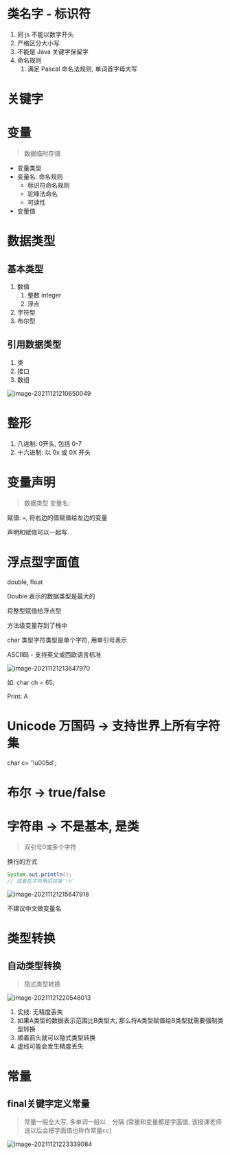 # 类名字 - 标识符

1. 同 js 不能以数字开头
2. 严格区分大小写
3. 不能是 Java 关键字保留字
4. 命名规则
   1. 满足 Pascal 命名法规则, 单词首字母大写



# 关键字





# 变量

> 数据临时存储

* 变量类型
* 变量名: 命名规则
  * 标识符命名规则
  * 驼峰法命名
  * 可读性
* 变量值



# 数据类型

## 基本类型

1. 数值
   1. 整数 integer
   2. 浮点
2. 字符型
3. 布尔型



## 引用数据类型

1. 类
2. 接口
3. 数组





![image-20211121210650049](https://raw.githubusercontent.com/mannixchan/Pics/master/img/image-20211121210650049.png)



# 整形

1. 八进制: 0开头, 包括 0-7
2. 十六进制: 以 0x 或 0X 开头



# 变量声明

> 数据类型 变量名;

赋值: `=`, 将右边的值赋值给左边的变量

声明和赋值可以一起写





# 浮点型字面值

double, float

Double 表示的数据类型是最大的

将整型赋值给浮点型



方法级变量存到了栈中





char 类型字符类型是单个字符, 用单引号表示



ASCII码 -  支持英文或西欧语言标准

![image-20211121213647970](https://raw.githubusercontent.com/mannixchan/Pics/master/img/image-20211121213647970.png)

如: char ch = 65;

Print: A





# Unicode 万国码 -> 支持世界上所有字符集

char c= '\u005d';





# 布尔 -> true/false



# 字符串 -> 不是基本, 是类

> 双引号0或多个字符

换行的方式

```java
System.out.println();
// 或者在字符串后拼接'\n'
```

![image-20211121215647918](https://raw.githubusercontent.com/mannixchan/Pics/master/img/image-20211121215647918.png)

不建议中文做变量名





# 类型转换

## 自动类型转换

>  隐式类型转换

![image-20211121220548013](https://raw.githubusercontent.com/mannixchan/Pics/master/img/image-20211121220548013.png)

1. 实线: 无精度丢失
2. 如果A类型的数据表示范围比B类型大, 那么将A类型赋值给B类型就需要强制类型转换
3. 顺着箭头就可以隐式类型转换 
4. 虚线可能会发生精度丢失 





# 常量

## final关键字定义常量

> 常量一般全大写, 多单词一般以 `_` 分隔 (常量和变量都是字面值, 该授课老师说以后会把字面值也称作常量cc)

![image-20211121223339084](https://raw.githubusercontent.com/mannixchan/Pics/master/img/image-20211121223339084.png)



